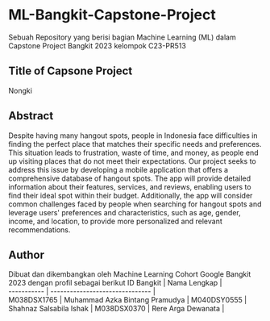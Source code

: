 # ML-Bangkit-Capstone-Project
Sebuah Repository yang berisi bagian Machine Learning (ML) dalam Capstone Project Bangkit 2023 kelompok C23-PR513

## Title of Capsone Project 
Nongki

## Abstract
Despite having many hangout spots, people in Indonesia face difficulties in finding the
perfect place that matches their specific needs and preferences. This situation leads to
frustration, waste of time, and money, as people end up visiting places that do not meet their
expectations. Our project seeks to address this issue by developing a mobile application that
offers a comprehensive database of hangout spots. The app will provide detailed information
about their features, services, and reviews, enabling users to find their ideal spot within their
budget. Additionally, the app will consider common challenges faced by people when
searching for hangout spots and leverage users' preferences and characteristics, such as
age, gender, income, and location, to provide more personalized and relevant
recommendations.

## Author
Dibuat dan dikembangkan oleh Machine Learning Cohort Google Bangkit 2023 dengan profil sebagai berikut
ID Bangkit  | Nama Lengkap                    |                
----------- | ------------------------------- |               
M038DSX1765 | Muhammad Azka Bintang Pramudya  | 
M040DSY0555 | Shahnaz Salsabila Ishak         |
M038DSX0370 | Rere Arga Dewanata              |




